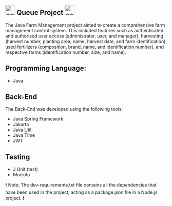 ## <img src="https://img.freepik.com/vetores-premium/vaca-bebe-fofa-comendo-ilustracao-de-desenho-animado-de-pizza_772617-277.jpg?size=626&ext=jpg" alt="cow" width="30" height="30"> Queue Project <img src="https://img.freepik.com/vetores-premium/vaca-bebe-fofa-comendo-ilustracao-de-desenho-animado-de-pizza_772617-277.jpg?size=626&ext=jpg" alt="cow" width="30" height="30">



The Java Farm Management project aimed to create a comprehensive farm management control system. This included features such as authenticated and authorized user access (administrator, user, and manager), harvesting (harvest number, planting area, name, harvest date, and farm identification), used fertilizers (composition, brand, name, and identification number), and respective farms (identification number, size, and name).


## Programming Language:
- Java

## Back-End
The Back-End was developed using the following tools:
- Java Spring Framework
- Jakarta
- Java Util
- Java Time
- JWT

## Testing
- J Unit (test)
- Mockito


❗️ Note: 
The dev-requirements.txt file contains all the dependencies that have been used in the project, acting as a package.json file in a Node.js project. ❗️

